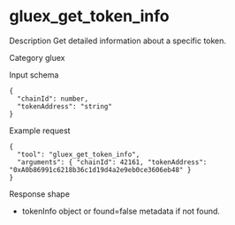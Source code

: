 # gluex_get_token_info

Description
Get detailed information about a specific token.

Category
gluex

Input schema

```
{
  "chainId": number,
  "tokenAddress": "string"
}
```

Example request

```
{
  "tool": "gluex_get_token_info",
  "arguments": { "chainId": 42161, "tokenAddress": "0xA0b86991c6218b36c1d19d4a2e9eb0ce3606eb48" }
}
```

Response shape

- tokenInfo object or found=false metadata if not found.
